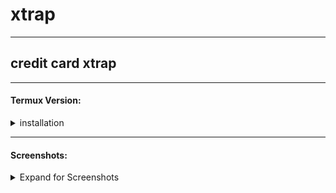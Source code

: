 # xtrap
---
## credit card xtrap


---

#### Termux Version:
<details><summary>installation</summary>
<br>

```bash
pkg update
```
```bash
pkg upgrade
```
```bash
pkg install git
```
```bash
pkg install php
```
```bash
git clone https://github.com/rynazenaida/xtrap
```
```bash
cd xtrap
```
```bash
php xtrap.php
```
</details>

---



#### Screenshots:
<details><summary>Expand for Screenshots</summary>
 
* [KaliBang Linux Rolling](assets/banxtrap.png)

</details>

